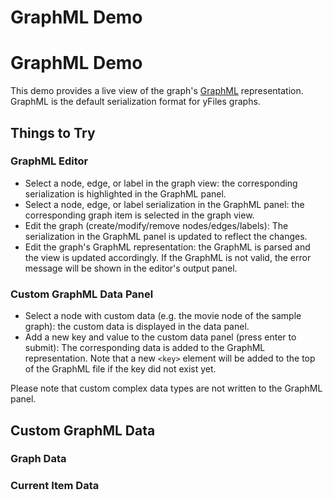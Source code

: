 <!--
 //////////////////////////////////////////////////////////////////////////////
 // @license
 // This file is part of yFiles for HTML 2.6.0.3.
 // Use is subject to license terms.
 //
 // Copyright (c) 2000-2024 by yWorks GmbH, Vor dem Kreuzberg 28,
 // 72070 Tuebingen, Germany. All rights reserved.
 //
 //////////////////////////////////////////////////////////////////////////////
-->
# GraphML Demo

# GraphML Demo

This demo provides a live view of the graph's [GraphML](https://docs.yworks.com/yfileshtml/index.html#/dguide/customizing_io_graphml#customizing_io_graphml) representation. GraphML is the default serialization format for yFiles graphs.

## Things to Try

### GraphML Editor

- Select a node, edge, or label in the graph view: the corresponding serialization is highlighted in the GraphML panel.
- Select a node, edge, or label serialization in the GraphML panel: the corresponding graph item is selected in the graph view.
- Edit the graph (create/modify/remove nodes/edges/labels): The serialization in the GraphML panel is updated to reflect the changes.
- Edit the graph's GraphML representation: the GraphML is parsed and the view is updated accordingly. If the GraphML is not valid, the error message will be shown in the editor's output panel.

### Custom GraphML Data Panel

- Select a node with custom data (e.g. the movie node of the sample graph): the custom data is displayed in the data panel.
- Add a new key and value to the custom data panel (press enter to submit): The corresponding data is added to the GraphML representation. Note that a new `<key>` element will be added to the top of the GraphML file if the key did not exist yet.

Please note that custom complex data types are not written to the GraphML panel.

## Custom GraphML Data

### Graph Data

### Current Item Data
